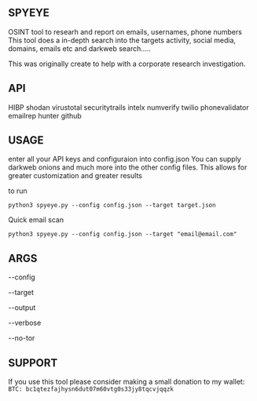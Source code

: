 ## SPYEYE

OSINT tool to researh and report on emails, usernames, phone numbers
This tool does a in-depth search into the targets activity, social media, domains, emails etc and darkweb search.....

This was originally create to help with a corporate research investigation.


## API
HIBP
shodan
virustotal
securitytrails
intelx
numverify
twilio
phonevalidator
emailrep
hunter
github

## USAGE

enter all your API keys and configuraion into config.json
You can supply darkweb onions and much more into the other config files. This allows for greater customization and greater results

to run

`python3 spyeye.py --config config.json --target target.json`

Quick email scan

`python3 spyeye.py --config config.json --target "email@email.com"`

## ARGS

--config

--target

--output

--verbose

--no-tor



## SUPPORT

If you use this tool please consider making a small donation to my wallet:
`BTC: bc1qtezfajhysn6dut07m60vtg0s33jy8tqcvjqqzk`


